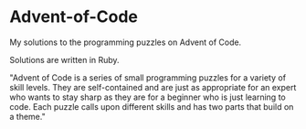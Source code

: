 # Advent-of-Code

My solutions to the programming puzzles on Advent of Code.

Solutions are written in Ruby.


"Advent of Code is a series of small programming puzzles for a variety of skill levels. They are self-contained and are just as appropriate for an expert who wants to stay sharp as they are for a beginner who is just learning to code. Each puzzle calls upon different skills and has two parts that build on a theme."

